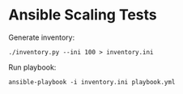 # Ansible Scaling Tests

Generate inventory:

	./inventory.py --ini 100 > inventory.ini

Run playbook:

	ansible-playbook -i inventory.ini playbook.yml
